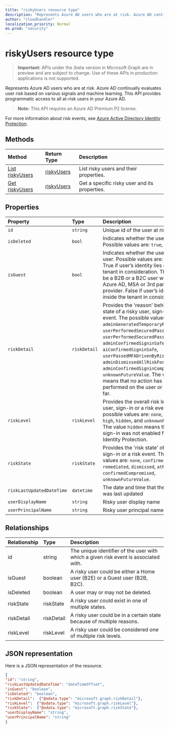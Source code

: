 ```yaml
---
title: "riskyUsers resource type"
description: "Represents Azure AD users who are at risk. Azure AD continually evaluates user risk based on various signals and machine learning. This API provides programmatic access to all at-risk users in your Azure AD."
author: "cloudhandler"
localization_priority: Normal
ms.prod: "security"
---
```


# riskyUsers resource type

> **Important:** APIs under the /beta version in Microsoft Graph are in preview and are subject to change. Use of these APIs in production applications is not supported.

Represents Azure AD users who are at risk. Azure AD continually evaluates user risk based on various signals and machine learning. This API provides programmatic access to all at-risk users in your Azure AD.

> **Note:** This API requires an Azure AD Premium P2 license.

For more information about risk events, see [Azure Active Directory Identity Protection](https://azure.microsoft.com/en-us/documentation/articles/active-directory-identityprotection/).

## Methods

| Method   | Return Type|Description|
|:---------------|:--------|:----------|
|[List riskyUsers](../api/riskyusers-list.md) | [riskyUsers](riskyuser.md) |List risky users and their properties.|
|[Get riskyUsers](../api/riskyusers-get.md) | [riskyUsers](riskyuser.md)|Get a specific risky user and its properties.|

## Properties

| Property   | Type|Description|
|:---------------|:--------|:----------|
|`id`|`string`|Unique id of the user at risk|
|`isDeleted`|`bool`|Indicates whether the user is deleted. Possible values are: `true`, `false`|
|`isGuest`|`bool`|Indicates whether the user is a guest user. Possible values are: `true`, `false`. True if user’s identity lies outside of the tenant in consideration. This user could be a B2B or a B2C user with identity in Azure AD, MSA or 3rd party identity provider. False if user’s identity lies inside the tenant in consideration|
|`riskDetail`|`riskDetail`|Provides the 'reason' behind a specific state of a risky user, sign-in or a risk event. The possible values are: `none`, `adminGeneratedTemporaryPassword`, `userPerformedSecuredPasswordChange`, `userPerformedSecuredPasswordReset`, `adminConfirmedSigninSafe`, `aiConfirmedSigninSafe`, `userPassedMFADrivenByRiskBasedPolicy`, `adminDismissedAllRiskForUser`, `adminConfirmedSigninCompromised`, `unknownFutureValue`. The value `none` means that no action has been performed on the user or sign-in so far.|
|`riskLevel`|`riskLevel`|Provides the overall risk level of a risky user, sign-in or a risk event. The possible values are: `none`, `low`, `medium`, `high`, `hidden`, and `unknownFutureValue`. The value `hidden` means the user or sign-in was not enabled for Azure AD Identity Protection.|
|`riskState`|`riskState`|Provides the 'risk state' of a risky user, sign-in or a risk event. The possible values are: `none`, `confirmedSafe`, `remediated`, `dismissed`, `atRisk`, `confirmedCompromised`, `unknownFutureValue`.|
|`riskLastUpdatedDateTime`|`datetime`|The date and time that the risky user was last updated|
|`userDisplayName`|`string`|Risky user display name|
|`userPrincipalName`|`string`|Risky user principal name|

## Relationships

| Relationship | Type |Description|
|:---------------|:--------|:----------|
|id|string| The unique identifier of the user with which a given risk event is associated with.|
|isGuest|boolean| A risky user could be either a Home user (B2E) or a Guest user (B2B, B2C).|
|isDeleted|boolean| A user may or may not be deleted. |
|riskState|riskState| A risky user could exist in one of multiple states. |
|riskDetail|riskDetail| A risky user could be in a certain state because of multiple reasons. |
|riskLevel|riskLevel| A risky user could be considered one of multiple risk levels. |

## JSON representation

Here is a JSON representation of the resource.

<!-- {
  "blockType": "resource",
  "optionalProperties": [
  ],
  "@odata.type": "microsoft.graph.riskyUser"
}-->

```json
{
"id": "string",
"riskLastUpdatedDateTime": "dateTimeOffset",
"isGuest": "boolean",
"isDeleted": "boolean",
"riskDetail":  {"@odata.type": "microsoft.graph.riskDetail"},
"riskLevel":  {"@odata.type": "microsoft.graph.riskLevel"},
"riskState":  {"@odata.type": "microsoft.graph.riskState"},
"userDisplayName": "string",
"userPrincipalName": "string"
}

```

<!-- uuid: 8fcb5dbc-d5aa-4681-8e31-b001d5168d79
2015-10-25 14:57:30 UTC -->
<!-- {
  "type": "#page.annotation",
  "description": "riskyusers resource",
  "keywords": "",
  "section": "documentation",
  "tocPath": ""
}-->
